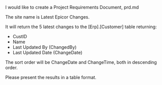 I would like to create a Project Requirements Document, prd.md

The site name is Latest Epicor Changes. 

It will return the 5 latest changes to the [Erp].[Customer] table returning:
 - CustID
 - Name
 - Last Updated By (ChangedBy)
 - Last Updated Date (ChangeDate)

The sort order will be ChangeDate and ChangeTime, both in descending order.

Please present the results in a table format.

